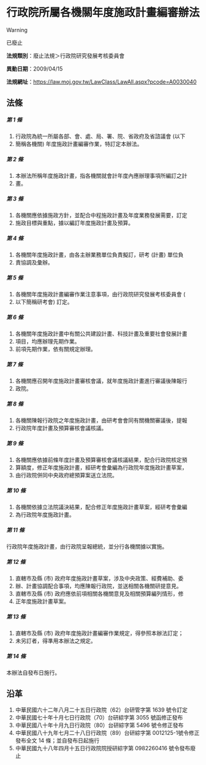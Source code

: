 # 行政院所屬各機關年度施政計畫編審辦法


> [!WARNING]
> 已廢止


**法規類別**：廢止法規＞行政院研究發展考核委員會

**異動日期**：2009/04/15  

**法規網址**：https://law.moj.gov.tw/LawClass/LawAll.aspx?pcode=A0030040



## 法條
##### 第 1 條
1. 行政院為統一所屬各部、會、處、局、署、院、省政府及省諮議會 (以下
1. 簡稱各機關) 年度施政計畫編審作業，特訂定本辦法。

##### 第 2 條
1. 本辦法所稱年度施政計畫，指各機關就會計年度內應辦理事項所編訂之計
1. 畫。

##### 第 3 條
1. 各機關應依據施政方針，並配合中程施政計畫及年度業務發展需要，訂定
1. 施政目標與重點，據以編訂年度施政計畫及預算。

##### 第 4 條
1. 各機關年度施政計畫，由各主辦業務單位負責擬訂，研考 (計畫) 單位負
1. 責協調及彙辦。

##### 第 5 條
1. 各機關年度施政計畫編審作業注意事項，由行政院研究發展考核委員會 (
1. 以下簡稱研考會) 訂定。

##### 第 6 條
1. 各機關年度施政計畫中有關公共建設計畫、科技計畫及重要社會發展計畫
1. 項目，均應辦理先期作業。
1. 前項先期作業，依有關規定辦理。

##### 第 7 條
1. 各機關應召開年度施政計畫審核會議，就年度施政計畫進行審議後陳報行
1. 政院。

##### 第 8 條
1. 各機關陳報行政院之年度施政計畫，由研考會會同有關機關審議後，提報
1. 行政院年度計畫及預算審核會議核議。

##### 第 9 條
1. 各機關應依據前條年度計畫及預算審核會議核議結果，配合行政院核定預
1. 算額度，修正年度施政計畫，經研考會彙編為行政院年度施政計畫草案，
1. 由行政院併同中央政府總預算案送立法院。

##### 第 10 條
1. 各機關依據立法院議決結果，配合修正年度施政計畫草案，經研考會彙編
1. 為行政院年度施政計畫。

##### 第 11 條
行政院年度施政計畫，由行政院呈報總統，並分行各機關據以實施。

##### 第 12 條
1. 直轄市及縣 (市) 政府年度施政計畫草案，涉及中央政策、經費補助、委
1. 辦、計畫協調配合事項，均應陳報行政院，並送相關各機關研提意見。
1. 直轄市及縣 (市) 政府應依前項相關各機關意見及相關預算編列情形，修
1. 正年度施政計畫草案。

##### 第 13 條
1. 直轄市及縣 (市) 政府年度施政計畫編審作業規定，得參照本辦法訂定；
1. 未另訂者，得準用本辦法之規定。

##### 第 14 條
本辦法自發布日施行。

## 沿革
1. 中華民國六十二年八月二十五日行政院（62）台研管字第 1639 號令訂定
1. 中華民國七十年十月七日行政院（70）台研綜字第 3055 號函修正發布
1. 中華民國八十年十月九日行政院（80）台研綜字第 5496 號令修正發布
1. 中華民國八十九年七月二十八日行政院（89）台研綜字第 0012125-1號令修正發布全文 14 條；並自發布日起施行
1. 中華民國九十八年四月十五日行政院院授研綜字第 0982260416 號令發布廢止
